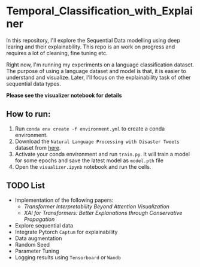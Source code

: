 # Temporal_Classification_with_Explainer
In this repository, I'll explore the Sequential Data modelling using deep learing and their explainability. This repo is an work on progress and requires a lot of cleaning, fine tuning etc. 

Right now, I'm running my experiments on a language classification dataset. The purpose of using a language dataset and model is that, it is easier to understand and visualize. Later, I'll focus on the explainability task of other sequential data types.

**Please see the visualizer notebook for details**

## How to run:
1. Run `conda env create -f environment.yml` to create a conda environment.
2. Download the `Natural Language Processing with Disaster Tweets` dataset from [here](https://www.kaggle.com/competitions/nlp-getting-started/data). 
3. Activate your conda environment and run `train.py`. It will train a model for some epochs and save the latest model as `model.pth` file
4. Open the `visualizer.ipynb` notebook and run the cells.

## TODO List
- Implementation of the following papers:
  - *Transformer Interpretability Beyond Attention Visualization*
  - *XAI for Transformers: Better Explanations through Conservative Propagation*
- Explore sequential data
- Integrate Pytorch `Captum` for explainability
- Data augmentation
- Random Seed
- Parameter Tuning
- Logging results using `Tensorboard` or `Wandb`